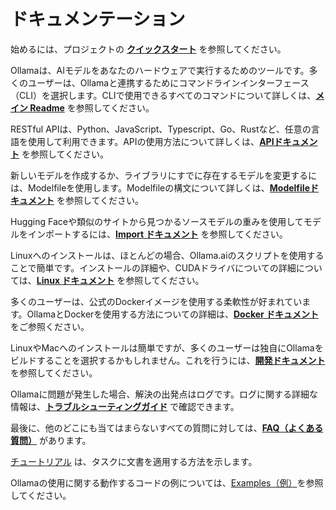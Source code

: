 # ドキュメンテーション

始めるには、プロジェクトの **[クイックスタート](../README_ja.md#クイックスタート)** を参照してください。

Ollamaは、AIモデルをあなたのハードウェアで実行するためのツールです。多くのユーザーは、Ollamaと連携するためにコマンドラインインターフェース（CLI）を選択します。CLIで使用できるすべてのコマンドについて詳しくは、**[メイン Readme](../README_ja.md)** を参照してください。

RESTful APIは、Python、JavaScript、Typescript、Go、Rustなど、任意の言語を使用して利用できます。APIの使用方法について詳しくは、**[APIドキュメント](./api.md)** を参照してください。

新しいモデルを作成するか、ライブラリにすでに存在するモデルを変更するには、Modelfileを使用します。Modelfileの構文について詳しくは、**[Modelfileドキュメント](./modelfile.md)** を参照してください。

Hugging Faceや類似のサイトから見つかるソースモデルの重みを使用してモデルをインポートするには、**[Import ドキュメント](./import.md)** を参照してください。

Linuxへのインストールは、ほとんどの場合、Ollama.aiのスクリプトを使用することで簡単です。インストールの詳細や、CUDAドライバについての詳細については、**[Linux ドキュメント](./linux.md)** を参照してください。

多くのユーザーは、公式のDockerイメージを使用する柔軟性が好まれています。OllamaとDockerを使用する方法についての詳細は、**[Docker ドキュメント](https://hub.docker.com/r/ollama/ollama)** をご参照ください。

LinuxやMacへのインストールは簡単ですが、多くのユーザーは独自にOllamaをビルドすることを選択するかもしれません。これを行うには、**[開発ドキュメント](./development.md)** を参照してください。

Ollamaに問題が発生した場合、解決の出発点はログです。ログに関する詳細な情報は、**[トラブルシューティングガイド](./troubleshooting.md)** で確認できます。

最後に、他のどこにも当てはまらないすべての質問に対しては、**[FAQ（よくある質問）](./faq.md)** があります。

[チュートリアル](./tutorials.md) は、タスクに文書を適用する方法を示します。

Ollamaの使用に関する動作するコードの例については、[Examples（例）](../examples)を参照してください。

